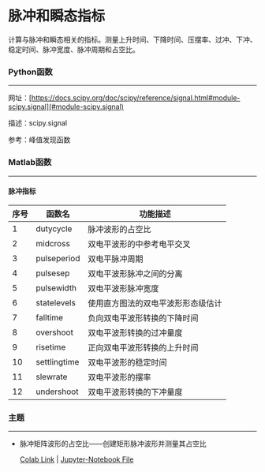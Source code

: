 # 脉冲和瞬态指标
计算与脉冲和瞬态相关的指标。测量上升时间、下降时间、压摆率、过冲、下冲、稳定时间、脉冲宽度、脉冲周期和占空比。



### Python函数
***
网址：[https://docs.scipy.org/doc/scipy/reference/signal.html#module-scipy.signal](#module-scipy.signal)

描述：scipy.signal

参考：峰值发现函数



### Matlab函数

------

#### 脉冲指标  

 序号 | 函数名       | 功能描述                           
---------- | ------------- |---------- 
1 |dutycycle | 脉冲波形的占空比 
2 |midcross | 双电平波形的中参考电平交叉 
3 |pulseperiod | 双电平脉冲周期 
4 |pulsesep | 双电平波形脉冲之间的分离 
5 |pulsewidth | 双电平波形脉冲宽度                 
6 |statelevels | 使用直方图法的双电平波形形态级估计 
7 |falltime | 负向双电平波形转换的下降时间 
8 |overshoot | 双电平波形转换的过冲量度 
9 |risetime | 正向双电平波形转换的上升时间 
10 |settlingtime | 双电平波形的稳定时间 
11 |slewrate | 双电平波形的摆率 
12 |undershoot | 双电平波形转换的下冲量度 



### 主题  

------

- 脉冲矩阵波形的占空比——创建矩形脉冲波形并测量其占空比

  [Colab Link](https://colab.research.google.com/github/spaitlab/pyspt/blob/ffa6f1913b82ea3a33d269cf5c2925bb4d44f243/3-测量和特征提取/3-2-脉冲和瞬态指标/3-2-3-矩形脉冲波形的占空比/矩形脉冲波形的占空比.ipynb) | [Jupyter-Notebook File](https://github.com/spaitlab/pyspt/blob/ffa6f1913b82ea3a33d269cf5c2925bb4d44f243/3-%E6%B5%8B%E9%87%8F%E5%92%8C%E7%89%B9%E5%BE%81%E6%8F%90%E5%8F%96/3-2-%E8%84%89%E5%86%B2%E5%92%8C%E7%9E%AC%E6%80%81%E6%8C%87%E6%A0%87/3-2-3-%E7%9F%A9%E5%BD%A2%E8%84%89%E5%86%B2%E6%B3%A2%E5%BD%A2%E7%9A%84%E5%8D%A0%E7%A9%BA%E6%AF%94/%E7%9F%A9%E5%BD%A2%E8%84%89%E5%86%B2%E6%B3%A2%E5%BD%A2%E7%9A%84%E5%8D%A0%E7%A9%BA%E6%AF%94.ipynb)